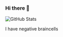 ### Hi there 👋
![GitHub Stats](https://github-readme-stats.vercel.app/api?username=KassuK1&theme=radical)

I have negative braincells
